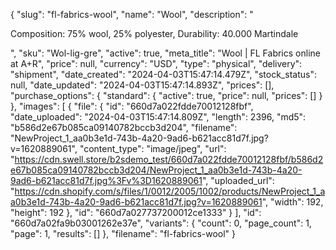 {
  "slug": "fl-fabrics-wool",
  "name": "Wool",
  "description": "<p>Composition: 75% wool, 25% polyester, Durability: 40.000 Martindale</p>",
  "sku": "Wol-lig-gre",
  "active": true,
  "meta_title": "Wool | FL Fabrics online at A+R",
  "price": null,
  "currency": "USD",
  "type": "physical",
  "delivery": "shipment",
  "date_created": "2024-04-03T15:47:14.479Z",
  "stock_status": null,
  "date_updated": "2024-04-03T15:47:14.893Z",
  "prices": [],
  "purchase_options": {
    "standard": {
      "active": true,
      "price": null,
      "prices": []
    }
  },
  "images": [
    {
      "file": {
        "id": "660d7a022fdde70012128fbf",
        "date_uploaded": "2024-04-03T15:47:14.809Z",
        "length": 2396,
        "md5": "b586d2e67b085ca09140782bccb3d204",
        "filename": "NewProject_1_aa0b3e1d-743b-4a20-9ad6-b621acc81d7f.jpg?v=1620889061",
        "content_type": "image/jpeg",
        "url": "https://cdn.swell.store/b2sdemo_test/660d7a022fdde70012128fbf/b586d2e67b085ca09140782bccb3d204/NewProject_1_aa0b3e1d-743b-4a20-9ad6-b621acc81d7f.jpg%3Fv%3D1620889061",
        "uploaded_url": "https://cdn.shopify.com/s/files/1/0012/2005/1002/products/NewProject_1_aa0b3e1d-743b-4a20-9ad6-b621acc81d7f.jpg?v=1620889061",
        "width": 192,
        "height": 192
      },
      "id": "660d7a027737200012ce1333"
    }
  ],
  "id": "660d7a02fa9b03001262e37e",
  "variants": {
    "count": 0,
    "page_count": 1,
    "page": 1,
    "results": []
  },
  "filename": "fl-fabrics-wool"
}
